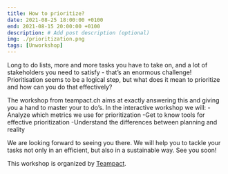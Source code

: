```yaml
---
title: How to prioritize?
date: 2021-08-25 18:00:00 +0100
end: 2021-08-15 20:00:00 +0100
description: # Add post description (optional)
img: ./prioritization.png
tags: [Unworkshop]
---
```


Long to do lists, more and more tasks you have to take on, and a lot of stakeholders you need to satisfy - that’s an enormous challenge! Prioritisation seems to be a logical step, but what does it mean to prioritize and how can you do that effectively?

The workshop from teampact.ch aims at exactly answering this and giving you a hand to master your to do’s. In the interactive workshop we will: -Analyze which metrics we use for prioritization -Get to know tools for effective prioritization -Understand the differences between planning and reality

We are looking forward to seeing you there. We will help you to tackle your tasks not only in an efficient, but also in a sustainable way. See you soon!

This workshop is organized by [Teampact](https://teampact.ch/).


